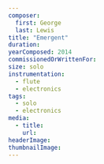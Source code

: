```yaml
---
composer:
  first: George
  last: Lewis
title: "Emergent"
duration:
yearComposed: 2014
commissionedOrWrittenFor:
size: solo
instrumentation:
  - flute
  - electronics
tags:
  - solo
  - electronics
media:
  - title:
    url:
headerImage:
thumbnailImage:
---
```

